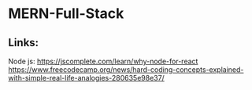 # MERN-Full-Stack
## Links: <br/>
Node js: https://jscomplete.com/learn/why-node-for-react
https://www.freecodecamp.org/news/hard-coding-concepts-explained-with-simple-real-life-analogies-280635e98e37/
